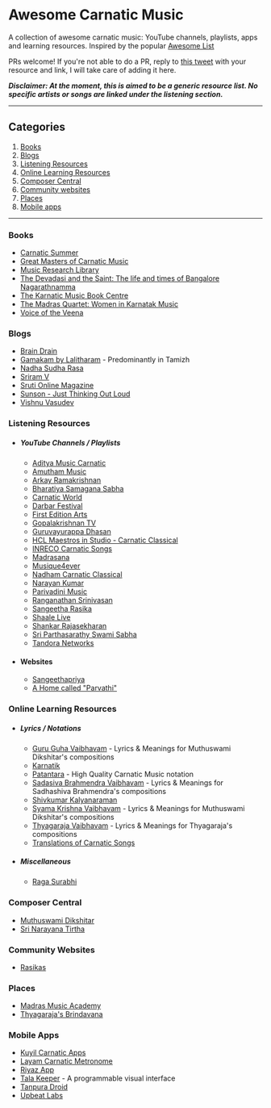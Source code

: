 # Awesome Carnatic Music
A collection of awesome carnatic music: YouTube channels, playlists, apps and learning resources.
Inspired by the popular [Awesome List](https://github.com/sindresorhus/awesome)

PRs welcome! If you're not able to do a PR, reply to [this tweet](https://twitter.com/meerasndr/status/1243198245842472961) with your resource and link, I will take care of adding it here.

***Disclaimer: At the moment, this is aimed to be a generic resource list. No specific artists or songs are linked under the listening section.***

***

## Categories
1. [Books](#books)
2. [Blogs](#blogs)
3. [Listening Resources](#learning-resources)
4. [Online Learning Resources](#online-learning-resources)
5. [Composer Central](#composer-central)
6. [Community websites](#community-websites)
7. [Places](#places)
8. [Mobile apps](#mobile-apps)

***


### Books
- [Carnatic Summer](https://www.goodreads.com/book/show/4809072-carnatic-summer)
- [Great Masters of Carnatic Music](https://www.goodreads.com/book/show/10701518-great-masters-of-carnatic-music-1930-1965)
- [Music Research Library](http://musicresearchlibrary.net/omeka/)
- [The Devadasi and the Saint: The life and times of Bangalore Nagarathnamma](https://www.goodreads.com/book/show/10434498-the-devadasi-and-the-saint)
- [The Karnatic Music Book Centre](https://www.facebook.com/carnaticbooks/)
- [The Madras Quartet: Women in Karnatak Music](https://www.goodreads.com/book/show/52528379-the-madras-quartet)
- [Voice of the Veena](https://www.goodreads.com/book/show/15815995-voice-of-the-veena-s-balachander)

### Blogs
- [Brain Drain](https://kpjayan.wordpress.com/)
- [Gamakam by Lalitharam](https://carnaticmusicreview.wordpress.com/) - Predominantly in Tamizh
- [Nadha Sudha Rasa](https://nadhasudharasa.blogspot.com/)
- [Sriram V](https://sriramv.wordpress.com/category/carnatic-music/)
- [Sruti Online Magazine](https://srutimag.blogspot.com/)
- [Sunson - Just Thinking Out Loud](https://sunson.wordpress.com/)
- [Vishnu Vasudev](https://medium.com/@vishnuvasudev_63314)

### Listening Resources

  - ##### YouTube Channels / Playlists
    - [Aditya Music Carnatic](https://www.youtube.com/channel/UCkGxgZZw4mZ4zjgU69BkLlw)
    - [Amutham Music](https://www.youtube.com/channel/UCibYf4owyfqpIUtbwb7B_fw)
    - [Arkay Ramakrishnan](https://www.youtube.com/user/arkay1955)
    - [Bharatiya Samagana Sabha](https://www.youtube.com/channel/UCVixXkzBzjvKCHLd8U8rW_w)
    - [Carnatic World](https://www.youtube.com/channel/UC94j0n0mlgzG7_M8GF-6E8A)
    - [Darbar Festival](https://www.youtube.com/user/darbarfestival)
    - [First Edition Arts](https://www.youtube.com/channel/UC7OXY2c5apsxw4J-Kx4p_NQ)
    - [Gopalakrishnan TV](https://www.youtube.com/channel/UCehwxQ1ZGiAgui_jvP4xaHA)
    - [Guruvayurappa Dhasan](https://www.youtube.com/user/9443175671/videos)
    - [HCL Maestros in Studio - Carnatic Classical](https://www.youtube.com/playlist?list=PLedbciaVCDDKbsWq0KIJiNHe8pQULVATY)
    - [INRECO Carnatic Songs](https://www.youtube.com/channel/UC9VkxD-HuD3CACdnCG82zmw)
    - [Madrasana](https://www.youtube.com/channel/UC7NdODNgLYVKKs6a6VCKHQQ)
    - [Musique4ever](https://www.youtube.com/user/Musique4ever/videos)
    - [Nadham Carnatic Classical](https://www.youtube.com/channel/UCDSbGrghya9nxcxez3QSyOg)
    - [Narayan Kumar](https://www.youtube.com/user/nkrama)
    - [Parivadini Music](https://www.youtube.com/channel/UCI_ZZUah1img9mg8gNdaCjQ)
    - [Ranganathan Srinivasan](https://www.youtube.com/playlist?list=PLcjOt9UwIw-XReT2fQREnUygm02cZuim9)
    - [Sangeetha Rasika](https://www.youtube.com/channel/UC1GKiyaJP1KtrWVoUj9ti5A)
    - [Shaale Live](https://www.youtube.com/channel/UC17VuBOE6dhZCs-ivrgGkLg)
    - [Shankar Rajasekharan](https://www.youtube.com/user/tmi654321/featured)
    - [Sri Parthasarathy Swami Sabha](https://www.youtube.com/channel/UC1B8-rVEHWQjTwvtRk9Rqlw)
    - [Tandora Networks](https://www.youtube.com/channel/UCGh3q3IDZF00QqLTxrbYs1A)

  - #### Websites
    - [Sangeethapriya](http://www.sangeethapriya.org)
    - [A Home called "Parvathi"](https://chowdaiahandparvati.blogspot.com/)


### Online Learning Resources

  - ##### Lyrics / Notations
    - [Guru Guha Vaibhavam](https://guru-guha.blogspot.com/2009/04/dikshitar-kritis-alphabetical-list.html) - Lyrics & Meanings for Muthuswami Dikshitar's compositions
    - [Karnatik](https://karnatik.com/ragas.shtml)
    - [Patantara](https://patantara.com/notations/) - High Quality Carnatic Music notation
    - [Sadasiva Brahmendra Vaibhavam](https://sadasivabrahmendra.blogspot.com/) - Lyrics & Meanings for Sadhashiva Brahmendra's compositions
    - [Shivkumar Kalyanaraman](http://www.shivkumar.org/music/index.html)
    - [Syama Krishna Vaibhavam](https://syamakrishnavaibhavam.blogspot.com/2011/03/alphabetica-list-of-kritis.html) - Lyrics & Meanings for Muthuswami Dikshitar's compositions
    - [Thyagaraja Vaibhavam](https://thyagaraja-vaibhavam.blogspot.com/2009/03/tyagaraja-kritis-alphabetical-list.html) - Lyrics & Meanings for Thyagaraja's compositions
    - [Translations of Carnatic Songs](https://translationsofsomesongsofcarnticmusic.blogspot.com/)

  - ##### Miscellaneous
    - [Raga Surabhi](http://www.ragasurabhi.com/index.html)

### Composer Central
- [Muthuswami Dikshitar](http://www.sangeethapriya.org/tributes/dikshithar/index.html)
- [Sri Narayana Tirtha](http://www.narayanatirtha.org/)

### Community Websites
- [Rasikas](http://www.rasikas.org/forums/)

### Places
- [Madras Music Academy](https://musicacademymadras.in/)
- [Thyagaraja's Brindavana](http://thiruvaiyaruthyagarajaaradhana.org/)

### Mobile Apps
- [Kuyil Carnatic Apps](https://kuyil.org/)
- [Layam Carnatic Metronome](http://mysorevadiraj.com/layam-carnatic-metronome-app/)
- [Riyaz App](https://riyazapp.com/)
- [Tala Keeper](http://talakeeper.org/) - A programmable visual interface
- [Tanpura Droid](https://play.google.com/store/apps/details?id=com.swarsystems.is)
- [Upbeat Labs](http://www.upbeatlabs.com/)
